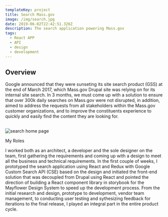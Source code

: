 ```yaml
---
templateKey: project
title: Search Mass.gov
image: /img/search.jpg
date: 2019-06-02T22:42:51.326Z
description: The search application powering Mass.gov
tags:
  - React APP
  - API
  - design
  - development
---
```

## Overview

Google announced that they were sunseting its site search product (GSS) at the end of March 2017, which Mass.gov Drupal site was relying on for its internal site search. In 3 months, we must come up with a solution to ensure that over 300k daily searches on Mass.gov were not disrupted, in addition, aimed to address the requests from all stakeholders within the Mass.gov customer organizations, and to improve the constituents experience to quickly and easily find the content they are looking for.

## 

![search home page](/img/search.jpg "search home")

My Roles

I worked both as an architect, a developer and the sole designer on the team, first gathering the requirements and coming up with a design to meet all the business and technical requirements. In the first couple of weeks, I prototyped the search application using React and Redux with Google Custom Search API (CSE) based on the design and initiated the front-end solution that was decoupled from Drupal using React and pointed the direction of building a React component library in storybook for the Mayflower Design System to speed up the development process. From the initial research and design, prototype to development, vendor team management, to conducting user testing and sythesizing feedback for iterations to the final release, I played an integral part in the entire product cycle.
